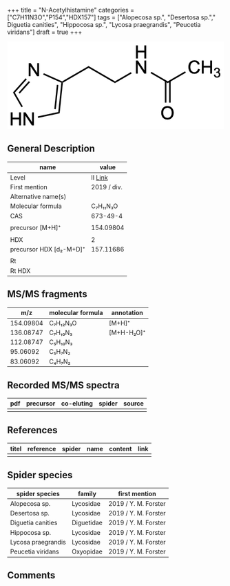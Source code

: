 +++
title = "N-Acetylhistamine"
categories = ["C7H11N3O","P154","HDX157"]
tags = ["Alopecosa sp.",
"Desertosa sp."," Diguetia canities",
"Hippocosa sp.",
"Lycosa praegrandis",
"Peucetia viridans"]
draft = true
+++

![](/img/N-Acetylhistamine.png)

## General Description

| name                    | value       |
|-------------------------|-------------|
| Level                   | II [Link](http://www.massbank.jp/RecordDisplay.jsp?id=KO002234)         |
| First mention           | 2019 / div. |
| Alternative name(s)     |             |
| Molecular formula       | C₇H₁₁N₃O    |
| CAS                     | 673-49-4    |
|                         |             |
| precursor [M+H]⁺        | 154.09804   |
|                         |             |
| HDX                     | 2           |
| precursor HDX [d₂-M+D]⁺ | 157.11686   |
|                         |             |
| Rt                      |             |
| Rt HDX                  |             |

## MS/MS fragments

| m/z       | molecular formula | annotation |
|-----------|-------------------|------------|
| 154.09804 | C₇H₁₂N₃O          | [M+H]⁺     |
| 136.08747 | C₇H₁₀N₃           | [M+H-H₂O]⁺ |
| 112.08747 | C₅H₁₀N₃           |            |
| 95.06092  | C₅H₇N₂            |            |
| 83.06092  | C₄H₇N₂            |            |

## Recorded MS/MS spectra

| pdf | precursor | co-eluting | spider | source |
|-----|-----------|------------|--------|--------|
|     |           |            |        |        |

## References

| titel | reference | spider | name | content | link |
|-------|-----------|--------|------|---------|------|
|       |           |        |      |         |      |

## Spider species

| spider species     | family     | first mention        |
|--------------------|------------|----------------------|
| Alopecosa sp.      | Lycosidae  | 2019 / Y. M. Forster |
| Desertosa sp.      | Lycosidae  | 2019 / Y. M. Forster |
| Diguetia canities  | Diguetidae | 2019 / Y. M. Forster |
| Hippocosa sp.      | Lycosidae  | 2019 / Y. M. Forster |
| Lycosa praegrandis | Lycosidae  | 2019 / Y. M. Forster |
| Peucetia viridans  | Oxyopidae  | 2019 / Y. M. Forster |

## Comments
